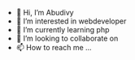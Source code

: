 - 👋 Hi, I’m Abudivy
- 👀 I’m interested in webdeveloper
- 🌱 I’m currently learning php
- 💞️ I’m looking to collaborate on 
- 📫 How to reach me ...

<!---
rancaf/rancaf is a ✨ special ✨ repository because its `README.md` (this file) appears on your GitHub profile.
You can click the Preview link to take a look at your changes.
--->
